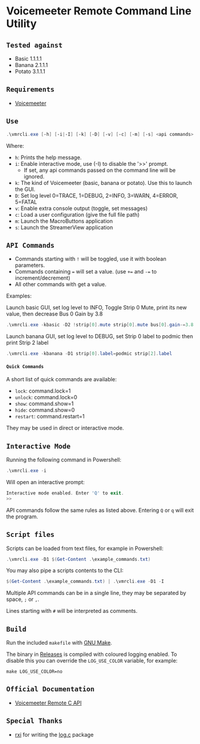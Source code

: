 # Voicemeeter Remote Command Line Utility

## `Tested against`

- Basic 1.1.1.1
- Banana 2.1.1.1
- Potato 3.1.1.1

## `Requirements`

- [Voicemeeter](https://voicemeeter.com/)

## `Use`

```powershell
.\vmrcli.exe [-h] [-i|-I] [-k] [-D] [-v] [-c] [-m] [-s] <api commands>
```

Where:

- `h`: Prints the help message.
- `i`: Enable interactive mode, use (-I) to disable the '>>' prompt.
  - If set, any api commands passed on the command line will be ignored.
- `k`: The kind of Voicemeeter (basic, banana or potato). Use this to launch the GUI.
- `D`: Set log level 0=TRACE, 1=DEBUG, 2=INFO, 3=WARN, 4=ERROR, 5=FATAL
- `v`: Enable extra console output (toggle, set messages)
- `c`: Load a user configuration (give the full file path)
- `m`: Launch the MacroButtons application
- `s`: Launch the StreamerView application

## `API Commands`

- Commands starting with `!` will be toggled, use it with boolean parameters.
- Commands containing `=` will set a value. (use `+=` and `-=` to increment/decrement)
- All other commands with get a value.

Examples:

Launch basic GUI, set log level to INFO, Toggle Strip 0 Mute, print its new value, then decrease Bus 0 Gain by 3.8

```powershell
.\vmrcli.exe -kbasic -D2 !strip[0].mute strip[0].mute bus[0].gain-=3.8
```

Launch banana GUI, set log level to DEBUG, set Strip 0 label to podmic then print Strip 2 label

```powershell
.\vmrcli.exe -kbanana -D1 strip[0].label=podmic strip[2].label
```

#### `Quick Commands`

A short list of quick commands are available:

- `lock`: command.lock=1
- `unlock`: command.lock=0
- `show`: command.show=1
- `hide`: command.show=0
- `restart`: command.restart=1

They may be used in direct or interactive mode.

## `Interactive Mode`

Running the following command in Powershell:

```powershell
.\vmrcli.exe -i
```

Will open an interactive prompt:

```powershell
Interactive mode enabled. Enter 'Q' to exit.
>>
```

API commands follow the same rules as listed above. Entering `Q` or `q` will exit the program.

## `Script files`

Scripts can be loaded from text files, for example in Powershell:

```powershell
.\vmrcli.exe -D1 $(Get-Content .\example_commands.txt)
```

You may also pipe a scripts contents to the CLI:

```powershell
$(Get-Content .\example_commands.txt) | .\vmrcli.exe -D1 -I
```

Multiple API commands can be in a single line, they may be separated by space, `;` or `,`.

Lines starting with `#` will be interpreted as comments.

## `Build`

Run the included `makefile` with [GNU Make](https://www.gnu.org/software/make/).

The binary in [Releases][releases] is compiled with coloured logging enabled. To disable this you can override the `LOG_USE_COLOR` variable, for example:

`make LOG_USE_COLOR=no`

## `Official Documentation`

- [Voicemeeter Remote C API][remoteapi-docs]

## `Special Thanks`

- [rxi][rxi-user] for writing the [log.c][log-c] package

[releases]: https://github.com/onyx-and-iris/vmrcli/releases
[remoteapi-docs]: https://github.com/onyx-and-iris/Voicemeeter-SDK/blob/main/VoicemeeterRemoteAPI.pdf
[rxi-user]: https://github.com/rxi
[log-c]: https://github.com/rxi/log.c
